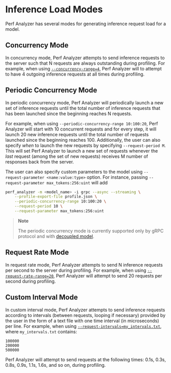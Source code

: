 <!--
Copyright (c) 2023, NVIDIA CORPORATION & AFFILIATES. All rights reserved.

Redistribution and use in source and binary forms, with or without
modification, are permitted provided that the following conditions
are met:
 * Redistributions of source code must retain the above copyright
   notice, this list of conditions and the following disclaimer.
 * Redistributions in binary form must reproduce the above copyright
   notice, this list of conditions and the following disclaimer in the
   documentation and/or other materials provided with the distribution.
 * Neither the name of NVIDIA CORPORATION nor the names of its
   contributors may be used to endorse or promote products derived
   from this software without specific prior written permission.

THIS SOFTWARE IS PROVIDED BY THE COPYRIGHT HOLDERS ``AS IS'' AND ANY
EXPRESS OR IMPLIED WARRANTIES, INCLUDING, BUT NOT LIMITED TO, THE
IMPLIED WARRANTIES OF MERCHANTABILITY AND FITNESS FOR A PARTICULAR
PURPOSE ARE DISCLAIMED.  IN NO EVENT SHALL THE COPYRIGHT OWNER OR
CONTRIBUTORS BE LIABLE FOR ANY DIRECT, INDIRECT, INCIDENTAL, SPECIAL,
EXEMPLARY, OR CONSEQUENTIAL DAMAGES (INCLUDING, BUT NOT LIMITED TO,
PROCUREMENT OF SUBSTITUTE GOODS OR SERVICES; LOSS OF USE, DATA, OR
PROFITS; OR BUSINESS INTERRUPTION) HOWEVER CAUSED AND ON ANY THEORY
OF LIABILITY, WHETHER IN CONTRACT, STRICT LIABILITY, OR TORT
(INCLUDING NEGLIGENCE OR OTHERWISE) ARISING IN ANY WAY OUT OF THE USE
OF THIS SOFTWARE, EVEN IF ADVISED OF THE POSSIBILITY OF SUCH DAMAGE.
-->

# Inference Load Modes

Perf Analyzer has several modes for generating inference request load for a
model.

## Concurrency Mode

In concurrency mode, Perf Analyzer attempts to send inference requests to the
server such that N requests are always outstanding during profiling. For
example, when using
[`--concurrency-range=4`](cli.md#--concurrency-rangestartendstep), Perf Analyzer
will to attempt to have 4 outgoing inference requests at all times during
profiling.

## Periodic Concurrency Mode

In periodic concurrency mode, Perf Analyzer will periodically launch a new set
of inference requests until the total number of inference requests that has been
launched since the beginning reaches N requests.

For example, when using `--periodic-concurrency-range 10:100:20`, Perf Analyzer
will start with 10 concurrent requests and for every step, it will launch 20 new
inference requests until the total number of requests launched since the
beginning reaches 100. Additionally, the user can also specify *when* to launch
the new requests by specifying `--request-period M`. This will set Perf Analyzer
to launch a new set of requests whenever the *last* request (among the set of new
requests) receives M number of responses back from the server.

The user can also specify custom parameters to the model using
`--request-parameter <name:value:type>` option.
For instance, passing `--request-parameter max_tokens:256:uint` will add

```bash
perf_analyzer -m <model_name> -i grpc --async --streaming \
    --profile-export-file profile.json \
    --periodic-concurrency-range 10:100:20 \
    --request-period 10 \
    --request-parameter max_tokens:256:uint
```

> **Note**
>
> The periodic concurrency mode is currently supported only by gRPC protocol and
> with [decoupled model](https://github.com/triton-inference-server/server/blob/main/docs/user_guide/decoupled_models.md).

## Request Rate Mode

In request rate mode, Perf Analyzer attempts to send N inference requests per
second to the server during profiling. For example, when using
[`--request-rate-range=20`](cli.md#--request-rate-rangestartendstep), Perf
Analyzer will attempt to send 20 requests per second during profiling.

## Custom Interval Mode

In custom interval mode, Perf Analyzer attempts to send inference requests
according to intervals (between requests, looping if necessary) provided by the
user in the form of a text file with one time interval (in microseconds) per
line. For example, when using
[`--request-intervals=my_intervals.txt`](cli.md#--request-intervalspath),
where `my_intervals.txt` contains:

```
100000
200000
500000
```

Perf Analyzer will attempt to send requests at the following times: 0.1s, 0.3s,
0.8s, 0.9s, 1.1s, 1.6s, and so on, during profiling.
